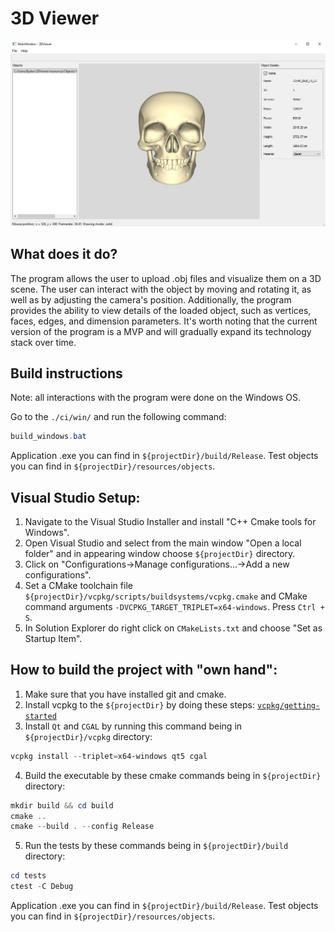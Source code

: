 # 3D Viewer
![mainwindow](./resources/images/main_window.jpg)

## What does it do?

The program allows the user to upload .obj files and visualize them on a 3D scene. The user can interact with the object by moving and rotating it, as well as by adjusting the camera's position. Additionally, the program provides the ability to view details of the loaded object, such as vertices, faces, edges, and dimension parameters.
It's worth noting that the current version of the program is a MVP and will gradually expand its technology stack over time.

## Build instructions

Note: all interactions with the program were done on the Windows OS.

Go to the `./ci/win/` and run the following command:
```powershell
build_windows.bat
```
Application .exe you can find in `${projectDir}/build/Release`.
Test objects you can find in `${projectDir}/resources/objects`.

## Visual Studio Setup:

1. Navigate to the Visual Studio Installer and install "C++ Cmake tools for Windows".
2. Open Visual Studio and select from the main window "Open a local folder" and in appearing window choose `${projectDir}` directory.
3. Click on "Configurations->Manage configurations...->Add a new configurations".
4. Set a CMake toolchain file `${projectDir}/vcpkg/scripts/buildsystems/vcpkg.cmake` and CMake command arguments `-DVCPKG_TARGET_TRIPLET=x64-windows`. Press `Ctrl + S`.
5. In Solution Explorer do right click on `CMakeLists.txt` and choose "Set as Startup Item".

## How to build the project with "own hand":

1. Make sure that you have installed git and cmake.
2. Install vcpkg to the `${projectDir}` by doing these steps: [`vcpkg/getting-started`](https://vcpkg.io/en/getting-started)
3. Install `Qt` and `CGAL` by running this command being in `${projectDir}/vcpkg` directory: 
```powershell
vcpkg install --triplet=x64-windows qt5 cgal
```
4. Build the executable by these cmake commands being in `${projectDir}` directory:
 ```powershell
mkdir build && cd build
cmake ..
cmake --build . --config Release
```
5. Run the tests by these commands being in `${projectDir}/build` directory:
```powershell
cd tests
ctest -C Debug
```

Application .exe you can find in `${projectDir}/build/Release`.
Test objects you can find in `${projectDir}/resources/objects`.
